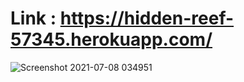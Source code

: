 # Link : https://hidden-reef-57345.herokuapp.com/
![Screenshot 2021-07-08 034951](https://user-images.githubusercontent.com/74060750/124860195-e0a37d80-dfce-11eb-8a62-b3a8a25d2b7e.png)
